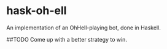 # hask-oh-ell
An implementation of an OhHell-playing bot, done in Haskell.

##TODO
Come up with a better strategy to win.
